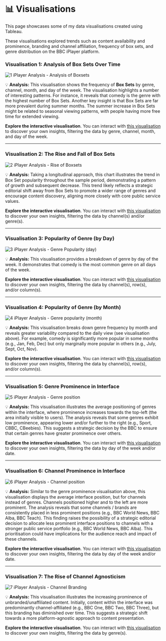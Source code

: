 # 📊 Visualisations

This page showcases some of my data visualisations created using Tableau.

These visualisations explored trends such as content availability and prominence, branding and channel affiliation, frequency of box sets, and genre distribution on the BBC iPlayer platform.

### Visualisation 1: Analysis of Box Sets Over Time

![1 iPlayer Analysis - Analysis of Boxsets](https://github.com/user-attachments/assets/534d754b-5497-4f0f-8356-93534a2a992b)


💡 **Analysis:** This visualisation shows the frequency of **Box Sets** by genre, channel, month, and day of the week. The visualisation highlights a number of interesting patterns. For instance, it reveals that comedy is the genre with the highest number of Box Sets. Another key insight is that Box Sets are far more prevalent during summer months. The summer increase in Box Sets might be related to seasonal viewing patterns, with people having more free time for extended viewing.  

**Explore the interactive visualisation**. You can interact with [this visualisation](https://public.tableau.com/shared/QZ6383WF9?:display_count=n&:origin=viz_share_link) to discover your own insights, filtering the data by genre, channel, month, and day of the week.

---

### Visualisation 2: The Rise and Fall of Box Sets

![2 iPlayer Analysis - Rise of Boxsets](https://github.com/user-attachments/assets/61a376f9-d97c-4eed-8b50-b3d6b33dd7d1)


💡 **Analysis:** Taking a longitudinal approach, this chart illustrates the trend in Box Set popularity throughout the sample period, demonstrating a pattern of growth and subsequent decrease. This trend likely reflects a strategic editorial shift away from Box Sets to promote a wider range of genres and encourage content discovery, aligning more closely with core public service values.

**Explore the interactive visualisation**. You can interact with [this visualisation](https://public.tableau.com/shared/KC8CNN4ST?:display_count=n&:origin=viz_share_link) to discover your own insights, filtering the data by channel(s) and/or genre(s).

---

### Visualisation 3: Popularity of Genre (by Day)

![3 iPlayer Analysis - Genre Popularity (day)](https://github.com/user-attachments/assets/aee5de9c-74d9-49ec-931c-179b1ad08865)



💡 **Analysis:** This visualisation provides a breakdown of genre by day of the week. It demonstrates that comedy is the most common genre on all days of the week. 

**Explore the interactive visualisation**. You can interact with [this visualisation](https://public.tableau.com/shared/KD9726RGP?:display_count=n&:origin=viz_share_link) to discover your own insights, filtering the data by channel(s), row(s), and/or column(s).

---

### Visualisation 4: Popularity of Genre (by Month)


![4 iPlayer Analysis - Genre popularity (month)](https://github.com/user-attachments/assets/e8b314fc-a7fa-43f3-a493-c25938e8507a)


💡 **Analysis:** This visualisation breaks down genre frequency by month and reveals greater variability compared to the daily view (see visualisation above). For example, comedy is significantly more popular in some months (e.g., Jan, Feb, Dec) but only marginally more popular in others (e.g., July, Sept, Oct, Nov).

**Explore the interactive visualisation**. You can interact with [this visualisation](https://public.tableau.com/shared/KSFGT9WWD?:display_count=n&:origin=viz_share_link) to discover your own insights, filtering the data by channel(s), row(s), and/or column(s).

---

### Visualisation 5: Genre Prominence in Interface


![5 iPlayer Analysis - Genre position](https://github.com/user-attachments/assets/ad101200-8d72-41c4-a411-dc56caefddcc)


💡 **Analysis:** This visualisation illustrates the average positioning of genres within the interface, where prominence increases towards the top-left (the area initially visible to users). The analysis reveals that some genres exhibit low prominence, appearing lower and/or further to the right (e.g., Sport, CBBC, CBeebies). This suggests a strategic decision by the BBC to ensure that certain genres have greater prominence over others.

**Explore the interactive visualisation**. You can interact with [this visualisation](https://public.tableau.com/shared/9GFRK7Z7M?:display_count=n&:origin=viz_share_link) to discover your own insights, filtering the data by day of the week and/or date.

---

### Visualisation 6: Channel Prominence in Interface


![6 iPlayer Analysis - Channel position](https://github.com/user-attachments/assets/a48e47b6-1435-4984-891c-2c8286d56af0)


💡 **Analysis:** Similar to the genre prominence visualisation above, this visualisation displays the average interface position, but for channels instead of genres. Channels positioned higher and to the left are more prominent. The analysis reveals that some channels / brands are consistently placed in less prominent positions (e.g., BBC World News, BBC Alba, BBC Teach). This finding raises the possibility of a strategic editorial decision to allocate less prominent interface positions to channels with a stronger public service portfolio (e.g., BBC World News, BBC Alba). This prioritisation could have implications for the audience reach and impact of these channels.

**Explore the interactive visualisation**. You can interact with [this visualisation](https://public.tableau.com/shared/F9HTX7JDT?:display_count=n&:origin=viz_share_link) to discover your own insights, filtering the data by day of the week and/or date.

---

### Visualisation 7: The Rise of Channel Agnosticism


![7 iPlayer Analysis - Channel Branding](https://github.com/user-attachments/assets/0dd73cfb-9c41-4e1f-b170-9cc1457451f1)


💡 **Analysis:** This visualisation illustrates the increasing prominence of unbranded/unaffiliated content. Initially, content within the interface was predominantly channel-affiliated (e.g., BBC One, BBC Two, BBC Three), but this branding has diminished over time. This suggests a strategic shift towards a more platform-agnostic approach to content presentation.

**Explore the interactive visualisation**. You can interact with [this visualisation](https://public.tableau.com/shared/7247SGRZ2?:display_count=n&:origin=viz_share_link) to discover your own insights, filtering the data by genre(s).

